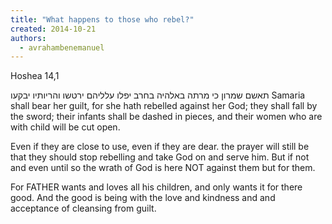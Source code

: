 ```yaml
---
title: "What happens to those who rebel?"
created: 2014-10-21
authors: 
  - avrahambenemanuel
---
```


Hoshea 14,1

תאשם שמרון כי מרתה באלהיה בחרב יפלו עלליהם ירטשו והריותיו יבקעו Samaria shall bear her guilt, for she hath rebelled against her God; they shall fall by the sword; their infants shall be dashed in pieces, and their women who are with child will be cut open.

Even if they are close to use, even if they are dear. the prayer will still be that they should stop rebelling and take God on and serve him. But if not and even until so the wrath of God is here NOT against them but for them.

For FATHER wants and loves all his children, and only wants it for there good. And the good is being with the love and kindness and and acceptance of cleansing from guilt.
